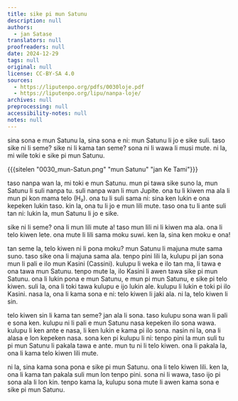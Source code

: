 ```yaml
---
title: sike pi mun Satunu
description: null
authors:
  - jan Satase
translators: null
proofreaders: null
date: 2024-12-29
tags: null
original: null
license: CC-BY-SA 4.0
sources:
  - https://liputenpo.org/pdfs/0030loje.pdf
  - https://liputenpo.org/lipu/nanpa-loje/
archives: null
preprocessing: null
accessibility-notes: null
notes: null
---
```


sina sona e mun Satunu la, sina sona e ni: mun Satunu li jo e sike suli. taso sike ni li seme? sike ni li kama tan seme? sona ni li wawa li musi mute. ni la, mi wile toki e sike pi mun Satunu.

{{{sitelen "0030_mun-Satun.png" "mun Satunu" "jan Ke Tami"}}}

taso nanpa wan la, mi toki e mun Satunu. mun pi tawa sike suno la, mun Satunu li suli nanpa tu. suli nanpa wan li mun Jupite. ona tu li kiwen ma ala li mun pi kon mama telo (H₂). ona tu li suli sama ni: sina ken lukin e ona kepeken lukin taso. kin la, ona tu li jo e mun lili mute. taso ona tu li ante suli tan ni: lukin la, mun Satunu li jo e sike.

sike ni li seme? ona li mun lili mute a\! taso mun lili ni li kiwen ma ala. ona li telo kiwen lete. ona mute li lili sama moku suwi. ken la, sina ken moku e ona\!

tan seme la, telo kiwen ni li pona moku? mun Satunu li majuna mute sama suno. taso sike ona li majuna sama ala. tenpo pini lili la, kulupu pi jan sona mun li pali e ilo mun Kasini (Cassini). kulupu li weka e ilo tan ma, li tawa e ona tawa mun Satunu. tenpo mute la, ilo Kasini li awen tawa sike pi mun Satunu. ona li lukin pona e mun Satunu, e mun pi mun Satunu, e sike pi telo kiwen. suli la, ona li toki tawa kulupu e ijo lukin ale. kulupu li lukin e toki pi ilo Kasini. nasa la, ona li kama sona e ni: telo kiwen li jaki ala. ni la, telo kiwen li sin.

telo kiwen sin li kama tan seme? jan ala li sona. taso kulupu sona wan li pali e sona ken. kulupu ni li pali e mun Satunu nasa kepeken ilo sona wawa. kulupu li ken ante e nasa, li ken lukin e kama pi ilo sona. nasin ni la, ona li alasa e lon kepeken nasa. sona ken pi kulupu li ni: tenpo pini la mun suli tu pi mun Satunu li pakala tawa e ante. mun tu ni li telo kiwen. ona li pakala la, ona li kama telo kiwen lili mute.

ni la, sina kama sona pona e sike pi mun Satunu. ona li telo kiwen lili. ken la, ona li kama tan pakala suli mun lon tenpo pini. sona ni li wawa, taso ijo pi sona ala li lon kin. tenpo kama la, kulupu sona mute li awen kama sona e sike pi mun Satunu.
